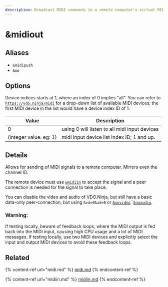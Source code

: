 ```yaml
---
description: Broadcast MIDI commands to a remote computer's virtual MIDI device
---
```


# \&midiout

## Aliases

* `&midipush`
* `&mo`

## Options

Device indices starts at 1, where an index of 0 implies "all". You can refer to [`https://vdo.ninja/midi`](https://vdo.ninja/midi) for a drop-down list of available MIDI devices; the first MIDI device in the list would have a device index ID of 1.

| Value                  | Description                                   |
| ---------------------- | --------------------------------------------- |
| 0                      | using 0 will listen to all midi input devices |
| (integer value. eg: 1) | midi input device list index ID; 1 and up.    |

## Details

Allows for sending of MIDI signals to a remote computer.  Mirrors even the channel ID.

The remote device must use [`&midiin`](midiin.md) to accept the signal and a peer connection is needed for the signal to take place. &#x20;

You can disable the video and audio of VDO.Ninja, but still have a basic data-only peer-connection, but using `&vd=0&ad=0` or [`&novideo`](../advanced-settings/view-parameters/novideo.md)``[`&noaudio`](../advanced-settings/audio-parameters/noaudio.md).

### Warning:

If testing locally, beware of feedback loops, where the MIDI output is fed back into the MIDI input, causing high CPU usage and a lot of MIDI messages. If testing locally, use two MIDI devices and explicitly select the input and output MIDI devices to avoid these feedback loops.

## Related

{% content-ref url="midi.md" %}
[midi.md](midi.md)
{% endcontent-ref %}

{% content-ref url="midiin.md" %}
[midiin.md](midiin.md)
{% endcontent-ref %}
